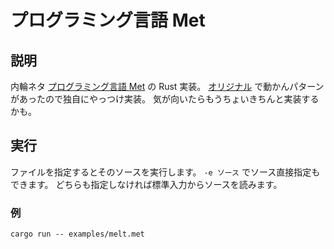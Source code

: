 # プログラミング言語 Met

## 説明

内輪ネタ [プログラミング言語 Met](https://metlaboratory.github.io/met-site/posts/metlang/) の Rust 実装。
[オリジナル](https://github.com/MetLaboratory/metlang) で動かんパターンがあったので独自にやっつけ実装。
気が向いたらもうちょいきちんと実装するかも。

## 実行

ファイルを指定するとそのソースを実行します。
`-e ソース` でソース直接指定もできます。
どちらも指定しなければ標準入力からソースを読みます。 

### 例

```
cargo run -- examples/melt.met
```

